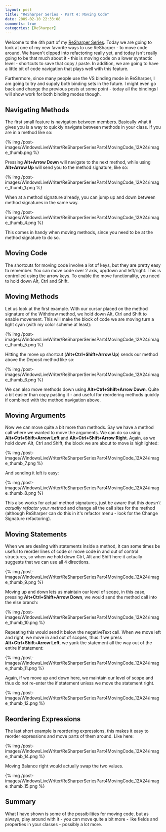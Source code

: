 ```yaml
---
layout: post
title: "ReSharper Series - Part 4: Moving Code"
date: 2009-02-10 22:33:08
comments: true
categories: [ReSharper]
---
```

Welcome to the 4th part of my [ReSharper Series](http://www.rasmuskl.dk/post/ReSharper-Series.aspx). Today we are going to look at one of my new favorite ways to use ReSharper - to move code around. We haven't dipped into refactoring really yet, and today isn't really going to be that much about it - this is moving code on a lower syntactic level - shortcuts to save that copy / paste. In addition, we are going to have a little bit of code navigation that plays well with this feature.
 
Furthermore, since many people use the VS binding mode in ReSharper, I am going to try and supply both binding sets in the future. I might even go back and change the previous posts at some point - today all the bindings I will show work for both binding modes though.
 
## Navigating Methods
 
The first small feature is navigation between members. Basically what it gives you is a way to quickly navigate between methods in your class. If you are in a method like so:
 
{% img /post-images/WindowsLiveWriter/ReSharperSeriesPart4MovingCode_12A24/image_thumb.png %} 
 
Pressing **Alt+Arrow Down** will navigate to the next method, while using **Alt+Arrow Up** will send you to the method signature, like so:
 
{% img /post-images/WindowsLiveWriter/ReSharperSeriesPart4MovingCode_12A24/image_thumb_1.png %}
 
When at a method signature already, you can jump up and down between method signatures in the same way.
 
{% img /post-images/WindowsLiveWriter/ReSharperSeriesPart4MovingCode_12A24/image_thumb_4.png %} 
 
This comes in handy when moving methods, since you need to be at the method signature to do so.
 
## Moving Code
 
The shortcuts for moving code involve a lot of keys, but they are pretty easy to remember. You can move code over 2 axis, up/down and left/right. This is controlled using the arrow keys. To enable the move functionality, you need to hold down Alt, Ctrl and Shift.
 
## Moving Methods
 
Let us look at the first example. With our cursor placed on the method signature of the Withdraw method, we hold down Alt, Ctrl and Shift to enable movement. This will make the block of code we are moving turn a light cyan (with my color scheme at least):
 
{% img /post-images/WindowsLiveWriter/ReSharperSeriesPart4MovingCode_12A24/image_thumb_5.png %}
 
Hitting the move up shortcut (**Alt+Ctrl+Shift+Arrow Up**) sends our method above the Deposit method like so:
 
{% img /post-images/WindowsLiveWriter/ReSharperSeriesPart4MovingCode_12A24/image_thumb_6.png %}
 
We can also move methods down using **Alt+Ctrl+Shift+Arrow Down**. Quite a bit easier than copy pasting it - and useful for reordering methods quickly if combined with the method navigation above.
 
## Moving Arguments
 
Now we can move quite a bit more than methods. Say we have a method call where we wanted to move the arguments. We can do so using **Alt+Ctrl+Shift+Arrow Left** and **Alt+Ctrl+Shift+Arrow Right**. Again, as we hold down Alt, Ctrl and Shift, the block we are about to move is highlighted:
 
{% img /post-images/WindowsLiveWriter/ReSharperSeriesPart4MovingCode_12A24/image_thumb_7.png %} 
 
And sending it left is easy:
 
{% img /post-images/WindowsLiveWriter/ReSharperSeriesPart4MovingCode_12A24/image_thumb_8.png %} 
 
This also works for actual method signatures, just be aware that this *doesn't actually refactor your method* and change all the call sites for the method (although ReSharper can do this in it's refactor menu - look for the Change Signature refactoring).
 
## Moving Statements
 
When we are dealing with statements inside a method, it can some times be useful to reorder lines of code or move code in and out of control structures, so when we hold down Ctrl, Alt and Shift here it actually suggests that we can use all 4 directions.
 
{% img /post-images/WindowsLiveWriter/ReSharperSeriesPart4MovingCode_12A24/image_thumb_9.png %} 
 
Moving up and down lets us maintain our level of scope, in this case, pressing **Alt+Ctrl+Shift+Arrow Down**, we would send the method call into the else branch:
 
{% img /post-images/WindowsLiveWriter/ReSharperSeriesPart4MovingCode_12A24/image_thumb_10.png %} 
 
Repeating this would send it below the negativeText call. When we move left and right, we move in and out of scopes, thus if we press **Alt+Ctrl+Shift+Arrow Left**, we yank the statement all the way out of the entire if statement:
 
{% img /post-images/WindowsLiveWriter/ReSharperSeriesPart4MovingCode_12A24/image_thumb_11.png %} 
 
Again, if we move up and down here, we maintain our level of scope and thus do not re-enter the if statement unless we move the statement right.
 
{% img /post-images/WindowsLiveWriter/ReSharperSeriesPart4MovingCode_12A24/image_thumb_12.png %} 
 
## Reordering Expressions
 
The last short example is reordering expressions, this makes it easy to reorder expressions and move parts of them around. Like here:
 
{% img /post-images/WindowsLiveWriter/ReSharperSeriesPart4MovingCode_12A24/image_thumb_14.png %} 
 
Moving Balance right would actually swap the two values.
 
{% img /post-images/WindowsLiveWriter/ReSharperSeriesPart4MovingCode_12A24/image_thumb_15.png %} 
 
## Summary
 
What I have shown is some of the possibilities for moving code, but as always, play around with it - you can move quite a bit more - like fields and properties in your classes - possibly a lot more.
